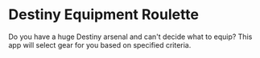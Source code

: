 # Destiny Equipment Roulette
Do you have a huge Destiny arsenal and can't decide what to equip? This app will select gear for you based on specified criteria.
